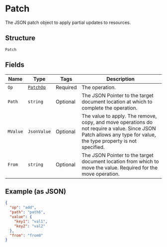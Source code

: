 
# Patch

The JSON patch object to apply partial updates to resources.

## Structure

`Patch`

## Fields

| Name | Type | Tags | Description |
|  --- | --- | --- | --- |
| `Op` | [`PatchOp`](../../doc/models/patch-op.md) | Required | The operation. |
| `Path` | `string` | Optional | The JSON Pointer to the target document location at which to complete the operation. |
| `MValue` | `JsonValue` | Optional | The value to apply. The remove, copy, and move operations do not require a value. Since JSON Patch allows any type for value, the type property is not specified. |
| `From` | `string` | Optional | The JSON Pointer to the target document location from which to move the value. Required for the move operation. |

## Example (as JSON)

```json
{
  "op": "add",
  "path": "path6",
  "value": {
    "key1": "val1",
    "key2": "val2"
  },
  "from": "from0"
}
```

